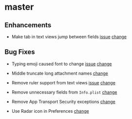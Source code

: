 # master

## Enhancements

- Make tab in text views jump between fields
  [issue](https://github.com/br1sk/brisk/issues/52)
  [change](https://github.com/br1sk/brisk/pull/78)

## Bug Fixes

- Typing emoji caused font to change
  [issue](https://github.com/br1sk/brisk/issues/55)
  [change](https://github.com/br1sk/brisk/pull/67)

- Middle truncate long attachment names
  [change](https://github.com/br1sk/brisk/pull/69)

- Remove ruler support from text views
  [issue](https://github.com/br1sk/brisk/issues/27)
  [change](https://github.com/br1sk/brisk/pull/70)

- Remove unnecessary fields from `Info.plist`
  [change](https://github.com/br1sk/brisk/pull/72)

- Remove App Transport Security exceptions
  [change](https://github.com/br1sk/brisk/pull/73)

- Use Radar icon in Preferences
  [change](https://github.com/br1sk/brisk/pull/74)
